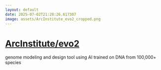 ```yaml
---
layout: default
date: 2025-07-02T21:28:26.617307
image: assets/ArcInstitute_evo2_cropped.png
---
```


# [ArcInstitute/evo2](https://github.com/ArcInstitute/evo2)

genome modeling and design tool using AI trained on DNA from 100,000+ species
